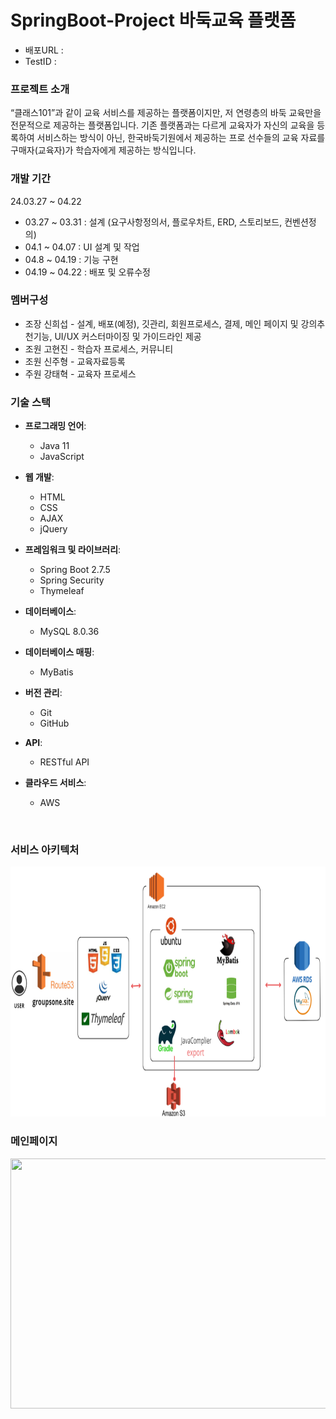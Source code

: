 <h1>SpringBoot-Project 바둑교육 플랫폼</h1>
<ul>
  <li>배포URL : </li>
  <li>TestID : </li>
</ul>

<h3>프로젝트 소개</h3>
“클래스101”과 같이 교육 서비스를 제공하는 플랫폼이지만, 저 연령층의 바둑 교육만을 전문적으로 제공하는 플랫폼입니다. 기존 플랫폼과는 다르게 교육자가 자신의 교육을 등록하여 서비스하는 방식이 아닌, 한국바둑기원에서 제공하는 프로 선수들의 교육 자료를 구매자(교육자)가 학습자에게 제공하는 방식입니다.

<h3>개발 기간</h3>
24.03.27 ~ 04.22
<ul>
  <li>03.27 ~ 03.31 : 설계 (요구사항정의서, 플로우차트, ERD, 스토리보드, 컨벤션정의)</li>
  <li>04.1 ~ 04.07 : UI 설계 및 작업 </li>
  <li>04.8 ~ 04.19 : 기능 구현 </li>
  <li>04.19 ~ 04.22 : 배포 및 오류수정 </li>
</ul>

<h3>멤버구성</h3>
<ul>
  <li>조장 신희섭 - 설계, 배포(예정), 깃관리, 회원프로세스, 결제, 메인 페이지 및 강의추천기능, UI/UX 커스터마이징 및 가이드라인 제공</li>
  <li>조원 고현진 - 학습자 프로세스, 커뮤니티</li>
  <li>조원 신주형 - 교육자료등록</li>
  <li>주원 강태혁 - 교육자 프로세스</li>
</ul>

### 기술 스택
- **프로그래밍 언어**:
  - Java 11
  - JavaScript

- **웹 개발**:
  - HTML
  - CSS
  - AJAX
  - jQuery

- **프레임워크 및 라이브러리**:
  - Spring Boot 2.7.5
  - Spring Security
  - Thymeleaf

- **데이터베이스**:
  - MySQL 8.0.36

- **데이터베이스 매핑**:
  - MyBatis

- **버전 관리**:
  - Git
  - GitHub

- **API**:
  - RESTful API

- **클라우드 서비스**:
  - AWS

<br>
<h3>서비스 아키텍처</h3> 
<img src="imgs/123.png" width="900" height="400">

<h3>메인페이지</h3>
<img src="imgs/mainpage" width="900" height="400">

<h3></h3>
